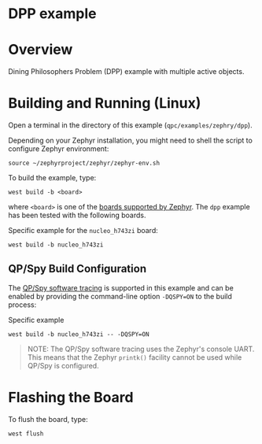 # DPP example

# Overview
Dining Philosophers Problem (DPP) example with multiple
active objects.


# Building and Running (Linux)
Open a terminal in the directory of this example (`qpc/examples/zephry/dpp`).

Depending on your Zephyr installation, you might need to shell the script
to configure Zephyr environment:

```
source ~/zephyrproject/zephyr/zephyr-env.sh
```

To build the example, type:
```
west build -b <board>
```
where `<board>` is one of the
[boards supported by Zephyr](https://docs.zephyrproject.org/latest/boards/index.html).
The `dpp` example has been tested with the following boards.

Specific example for the `nucleo_h743zi` board:

```
west build -b nucleo_h743zi
```

## QP/Spy Build Configuration
The [QP/Spy software tracing](https://www.state-machine.com/qtools/qpspy.html)
is supported in this example and can be enabled by providing the command-line
option `-DQSPY=ON` to the build process:

Specific example 
```
west build -b nucleo_h743zi -- -DQSPY=ON
```

> NOTE: The QP/Spy software tracing uses the Zephyr's console UART.
This means that the Zephyr `printk()` facility cannot be used while
QP/Spy is configured.


# Flashing the Board
To flush the board, type:
```
west flush
```

